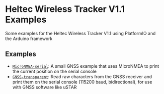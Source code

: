 # Heltec Wireless Tracker V1.1 Examples
Some examples for the Heltec Wireless Tracker V1.1 using PlatformIO and the Arduino framework

## Examples
* [`MicroNMEA-serial`](src/MicroNMEA-serial.cpp): A small GNSS example that uses MicroNMEA to print the current position on the serial console
* [`GNSS-transparent`](src/GNSS-transparent.cpp): Read raw characters from the GNSS receiver and print them on the serial console (115200 baud, bidirectional), for use with GNSS software like uSTAR
